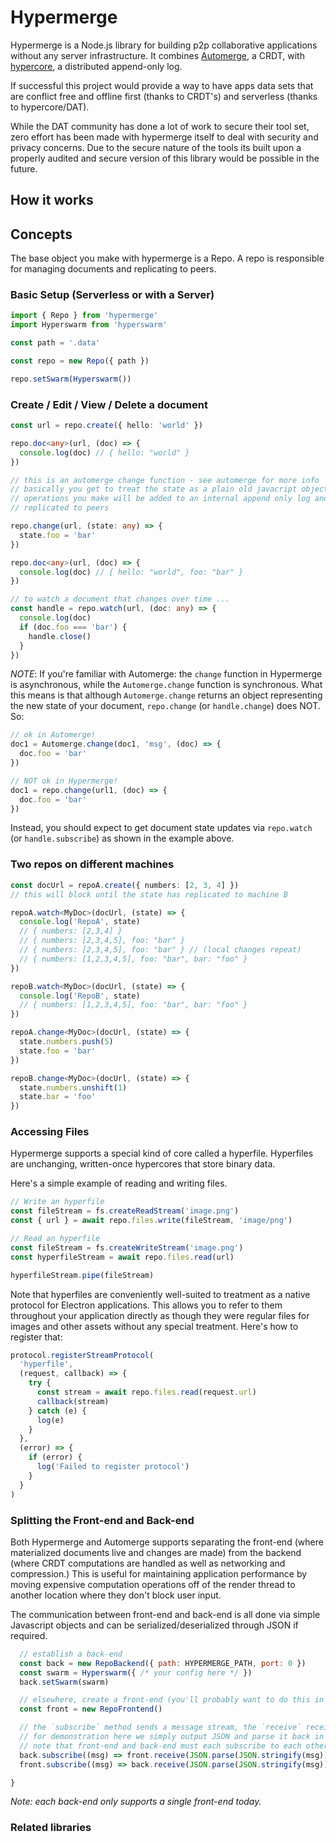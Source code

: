 # Hypermerge

Hypermerge is a Node.js library for building p2p collaborative applications
without any server infrastructure. It combines [Automerge][automerge], a CRDT,
with [hypercore][hypercore], a distributed append-only log.

If successful this project would provide a way to have apps data sets that are
conflict free and offline first (thanks to CRDT's) and serverless (thanks to
hypercore/DAT).

While the DAT community has done a lot of work to secure their tool set, zero
effort has been made with hypermerge itself to deal with security and privacy
concerns. Due to the secure nature of the tools its built upon a properly
audited and secure version of this library would be possible in the future.

## How it works

## Concepts

The base object you make with hypermerge is a Repo. A repo is responsible for
managing documents and replicating to peers.

### Basic Setup (Serverless or with a Server)

```ts
import { Repo } from 'hypermerge'
import Hyperswarm from 'hyperswarm'

const path = '.data'

const repo = new Repo({ path })

repo.setSwarm(Hyperswarm())
```

### Create / Edit / View / Delete a document

```ts
const url = repo.create({ hello: 'world' })

repo.doc<any>(url, (doc) => {
  console.log(doc) // { hello: "world" }
})

// this is an automerge change function - see automerge for more info
// basically you get to treat the state as a plain old javacript object
// operations you make will be added to an internal append only log and
// replicated to peers

repo.change(url, (state: any) => {
  state.foo = 'bar'
})

repo.doc<any>(url, (doc) => {
  console.log(doc) // { hello: "world", foo: "bar" }
})

// to watch a document that changes over time ...
const handle = repo.watch(url, (doc: any) => {
  console.log(doc)
  if (doc.foo === 'bar') {
    handle.close()
  }
})
```

_NOTE_: If you're familiar with Automerge: the `change` function in Hypermerge
is asynchronous, while the `Automerge.change` function is synchronous. What this
means is that although `Automerge.change` returns an object representing the new
state of your document, `repo.change` (or `handle.change`) does NOT. So:

```ts
// ok in Automerge!
doc1 = Automerge.change(doc1, 'msg', (doc) => {
  doc.foo = 'bar'
})

// NOT ok in Hypermerge!
doc1 = repo.change(url1, (doc) => {
  doc.foo = 'bar'
})
```

Instead, you should expect to get document state updates via `repo.watch`
(or `handle.subscribe`) as shown in the example above.

### Two repos on different machines

```ts
const docUrl = repoA.create({ numbers: [2, 3, 4] })
// this will block until the state has replicated to machine B

repoA.watch<MyDoc>(docUrl, (state) => {
  console.log('RepoA', state)
  // { numbers: [2,3,4] }
  // { numbers: [2,3,4,5], foo: "bar" }
  // { numbers: [2,3,4,5], foo: "bar" } // (local changes repeat)
  // { numbers: [1,2,3,4,5], foo: "bar", bar: "foo" }
})

repoB.watch<MyDoc>(docUrl, (state) => {
  console.log('RepoB', state)
  // { numbers: [1,2,3,4,5], foo: "bar", bar: "foo" }
})

repoA.change<MyDoc>(docUrl, (state) => {
  state.numbers.push(5)
  state.foo = 'bar'
})

repoB.change<MyDoc>(docUrl, (state) => {
  state.numbers.unshift(1)
  state.bar = 'foo'
})
```

### Accessing Files

Hypermerge supports a special kind of core called a hyperfile. Hyperfiles are
unchanging, written-once hypercores that store binary data.

Here's a simple example of reading and writing files.

```ts
// Write an hyperfile
const fileStream = fs.createReadStream('image.png')
const { url } = await repo.files.write(fileStream, 'image/png')

// Read an hyperfile
const fileStream = fs.createWriteStream('image.png')
const hyperfileStream = await repo.files.read(url)

hyperfileStream.pipe(fileStream)
```

Note that hyperfiles are conveniently well-suited to treatment as a native
protocol for Electron applications. This allows you to refer to them throughout
your application directly as though they were regular files for images and other
assets without any special treatment. Here's how to register that:

```js
protocol.registerStreamProtocol(
  'hyperfile',
  (request, callback) => {
    try {
      const stream = await repo.files.read(request.url)
      callback(stream)
    } catch (e) {
      log(e)
    }
  },
  (error) => {
    if (error) {
      log('Failed to register protocol')
    }
  }
)
```

### Splitting the Front-end and Back-end

Both Hypermerge and Automerge supports separating the front-end (where materialized documents live and changes are made) from the backend (where CRDT computations are handled as well as networking and compression.) This is useful for maintaining application performance by moving expensive computation operations off of the render thread to another location where they don't block user input.

The communication between front-end and back-end is all done via simple Javascript objects and can be serialized/deserialized through JSON if required.

```js
  // establish a back-end
  const back = new RepoBackend({ path: HYPERMERGE_PATH, port: 0 })
  const swarm = Hyperswarm({ /* your config here */ })
  back.setSwarm(swarm)

  // elsewhere, create a front-end (you'll probably want to do this in different threads)
  const front = new RepoFrontend()

  // the `subscribe` method sends a message stream, the `receive` receives it
  // for demonstration here we simply output JSON and parse it back in the same location
  // note that front-end and back-end must each subscribe to each other's streams
  back.subscribe((msg) => front.receive(JSON.parse(JSON.stringify(msg))))
  front.subscribe((msg) => back.receive(JSON.parse(JSON.stringify(msg))))

}
```

_Note: each back-end only supports a single front-end today._

### Related libraries

[automerge]: https://github.com/automerge/automerge
[hypercore]: https://github.com/mafintosh/hypercore
